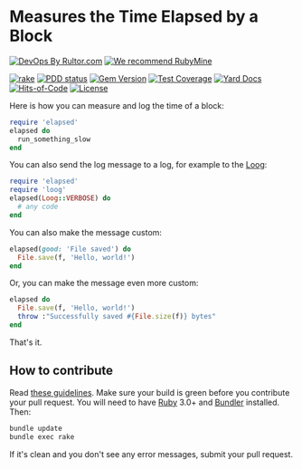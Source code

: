 # Measures the Time Elapsed by a Block

[![DevOps By Rultor.com](https://www.rultor.com/b/yegor256/elapsed)](https://www.rultor.com/p/yegor256/elapsed)
[![We recommend RubyMine](https://www.elegantobjects.org/rubymine.svg)](https://www.jetbrains.com/ruby/)

[![rake](https://github.com/yegor256/elapsed/actions/workflows/rake.yml/badge.svg)](https://github.com/yegor256/elapsed/actions/workflows/rake.yml)
[![PDD status](https://www.0pdd.com/svg?name=yegor256/elapsed)](https://www.0pdd.com/p?name=yegor256/elapsed)
[![Gem Version](https://badge.fury.io/rb/elapsed.svg)](https://badge.fury.io/rb/elapsed)
[![Test Coverage](https://img.shields.io/codecov/c/github/yegor256/elapsed.svg)](https://codecov.io/github/yegor256/elapsed?branch=master)
[![Yard Docs](https://img.shields.io/badge/yard-docs-blue.svg)](https://rubydoc.info/github/yegor256/elapsed/master/frames)
[![Hits-of-Code](https://hitsofcode.com/github/yegor256/elapsed)](https://hitsofcode.com/view/github/yegor256/elapsed)
[![License](https://img.shields.io/badge/license-MIT-green.svg)](https://github.com/yegor256/elapsed/blob/master/LICENSE.txt)

Here is how you can measure and log the time of a block:

```ruby
require 'elapsed'
elapsed do
  run_something_slow
end
```

You can also send the log message to a log, for example to the
[Loog](https://github.com/yegor256/loog):

```ruby
require 'elapsed'
require 'loog'
elapsed(Loog::VERBOSE) do
  # any code
end
```

You can also make the message custom:

```ruby
elapsed(good: 'File saved') do
  File.save(f, 'Hello, world!')
end
```

Or, you can make the message even more custom:

```ruby
elapsed do
  File.save(f, 'Hello, world!')
  throw :"Successfully saved #{File.size(f)} bytes"
end
```

That's it.

## How to contribute

Read
[these guidelines](https://www.yegor256.com/2014/04/15/github-guidelines.html).
Make sure your build is green before you contribute
your pull request. You will need to have
[Ruby](https://www.ruby-lang.org/en/) 3.0+ and
[Bundler](https://bundler.io/) installed. Then:

```bash
bundle update
bundle exec rake
```

If it's clean and you don't see any error messages, submit your pull request.
